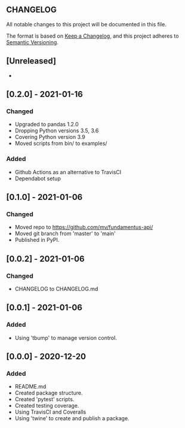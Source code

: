 CHANGELOG
---------

All notable changes to this project will be documented in this file.

The format is based on [Keep a Changelog](https://keepachangelog.com/en/1.0.0/),
and this project adheres to [Semantic Versioning](https://semver.org/spec/v2.0.0.html).



## [Unreleased]

-


## [0.2.0] - 2021-01-16

### Changed

- Upgraded to pandas 1.2.0
- Dropping Python versions 3.5, 3.6
- Covering Python version  3.9
- Moved scripts from bin/ to examples/

### Added

- Github Actions as an alternative to TravisCI
- Dependabot setup


## [0.1.0] - 2021-01-06

### Changed

- Moved repo to https://github.com/mv/fundamentus-api/
- Moved git branch from 'master' to 'main'
- Published in PyPI.


## [0.0.2] - 2021-01-06

### Changed

- CHANGELOG to CHANGELOG.md


 ## [0.0.1] - 2021-01-06

### Added

- Using 'tbump' to manage version control.


## [0.0.0] - 2020-12-20

### Added

- README.md
- Created package structure.
- Created 'pytest' scripts.
- Created testing coverage.
- Using TravisCI and Coveralls
- Using 'twine' to create and publish a package.

